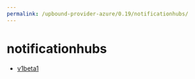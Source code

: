 ```yaml
---
permalink: /upbound-provider-azure/0.19/notificationhubs/
---
```


# notificationhubs



* [v1beta1](v1beta1/index.md)
